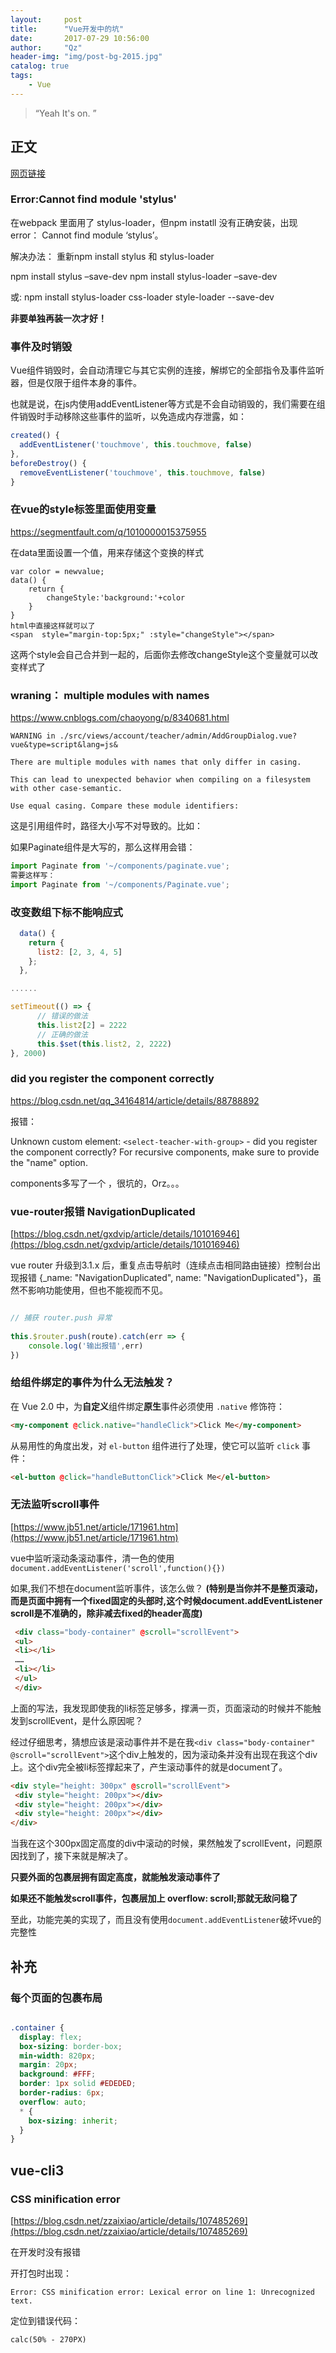 ```yaml
---
layout:     post
title:      "Vue开发中的坑"
date:       2017-07-29 10:56:00
author:     "Qz"
header-img: "img/post-bg-2015.jpg"
catalog: true
tags:
    - Vue
---
```


> “Yeah It's on. ”


## 正文
[网页链接]()

### Error:Cannot find module 'stylus'
在webpack 里面用了 stylus-loader，但npm instatll 没有正确安装，出现error： Cannot find module ‘stylus’。

解决办法： 
重新npm install stylus 和 stylus-loader

npm install stylus –save-dev 
npm install stylus-loader –save-dev

或:
npm install stylus-loader css-loader style-loader --save-dev


<strong>非要单独再装一次才好！</strong>



### 事件及时销毁

Vue组件销毁时，会自动清理它与其它实例的连接，解绑它的全部指令及事件监听器，但是仅限于组件本身的事件。


也就是说，在js内使用addEventListener等方式是不会自动销毁的，我们需要在组件销毁时手动移除这些事件的监听，以免造成内存泄露，如：

```javascript
created() {
  addEventListener('touchmove', this.touchmove, false)
},
beforeDestroy() {
  removeEventListener('touchmove', this.touchmove, false)
}
```







### 在vue的style标签里面使用变量



[ https://segmentfault.com/q/1010000015375955 ]( https://segmentfault.com/q/1010000015375955 )







在data里面设置一个值，用来存储这个变换的样式

```
var color = newvalue;
data() {
    return {
        changeStyle:'background:'+color
    }
}
html中直接这样就可以了
<span  style="margin-top:5px;" :style="changeStyle"></span>
```

这两个style会自己合并到一起的，后面你去修改changeStyle这个变量就可以改变样式了





### wraning： multiple modules with names

[ https://www.cnblogs.com/chaoyong/p/8340681.html ]( https://www.cnblogs.com/chaoyong/p/8340681.html )



```
WARNING in ./src/views/account/teacher/admin/AddGroupDialog.vue?vue&type=script&lang=js&

There are multiple modules with names that only differ in casing.

This can lead to unexpected behavior when compiling on a filesystem with other case-semantic.

Use equal casing. Compare these module identifiers:
```



这是引用组件时，路径大小写不对导致的。比如：

如果Paginate组件是大写的，那么这样用会错： 



```js
import Paginate from '~/components/paginate.vue';
需要这样写：
import Paginate from '~/components/Paginate.vue';
```





### 改变数组下标不能响应式



```js
  data() {
    return {
      list2: [2, 3, 4, 5]
    };
  },

......

setTimeout(() => {
      // 错误的做法 
      this.list2[2] = 2222
      // 正确的做法 
      this.$set(this.list2, 2, 2222)
}, 2000)
```







###  did you register the component correctly 

[ https://blog.csdn.net/qq_34164814/article/details/88788892 ]( https://blog.csdn.net/qq_34164814/article/details/88788892 )



报错：

Unknown custom element: `<select-teacher-with-group>` - did you register the component correctly? For recursive components, make sure to provide the "name" option.





 components多写了一个 ，很坑的，Orz。。。





###  vue-router报错 NavigationDuplicated

[https://blog.csdn.net/gxdvip/article/details/101016946](https://blog.csdn.net/gxdvip/article/details/101016946)

vue router 升级到3.1.x 后，重复点击导航时（连续点击相同路由链接）控制台出现报错 {_name: "NavigationDuplicated", name: "NavigationDuplicated"}，虽然不影响功能使用，但也不能视而不见。



```js

// 捕获 router.push 异常
 
this.$router.push(route).catch(err => {
    console.log('输出报错',err)
})

```





### 给组件绑定的事件为什么无法触发？

在 Vue 2.0 中，为**自定义**组件绑定**原生**事件必须使用 `.native` 修饰符：



```html
<my-component @click.native="handleClick">Click Me</my-component>
```



从易用性的角度出发，对 `el-button` 组件进行了处理，使它可以监听 `click` 事件：

```html
<el-button @click="handleButtonClick">Click Me</el-button>
```



### 无法监听scroll事件

[https://www.jb51.net/article/171961.htm](https://www.jb51.net/article/171961.htm)

vue中监听滚动条滚动事件，清一色的使用`document.addEventListener('scroll',function(){})`



如果,我们不想在document监听事件，该怎么做？ **(特别是当你并不是整页滚动，而是页面中拥有一个fixed固定的头部时,这个时候document.addEventListener scroll是不准确的，除非减去fixed的header高度)**



```html
 <div class="body-container" @scroll="scrollEvent">
 <ul>
 <li></li>
 ……
 <li></li>
 </ul>
 </div>
```



上面的写法，我发现即使我的li标签足够多，撑满一页，页面滚动的时候并不能触发到scrollEvent，是什么原因呢？



经过仔细思考，猜想应该是滚动事件并不是在我`<div class="body-container" @scroll="scrollEvent">`这个div上触发的，因为滚动条并没有出现在我这个div上。这个div完全被li标签撑起来了，产生滚动事件的就是document了。



```html
<div style="height: 300px" @scroll="scrollEvent">
 <div style="height: 200px"></div>
 <div style="height: 200px"></div>
 <div style="height: 200px"></div>
</div>
```



当我在这个300px固定高度的div中滚动的时候，果然触发了scrollEvent，问题原因找到了，接下来就是解决了。



**只要外面的包裹层拥有固定高度，就能触发滚动事件了**



**如果还不能触发scroll事件，包裹层加上 overflow: scroll;那就无敌问稳了**



至此，功能完美的实现了，而且没有使用`document.addEventListener`破坏vue的完整性



## 补充



### 每个页面的包裹布局



```css

.container {
  display: flex;
  box-sizing: border-box;
  min-width: 820px;
  margin: 20px;
  background: #FFF;
  border: 1px solid #EDEDED;
  border-radius: 6px;
  overflow: auto;
  * {
    box-sizing: inherit;
  }
}
```









## vue-cli3



### CSS minification error

[https://blog.csdn.net/zzaixiao/article/details/107485269](https://blog.csdn.net/zzaixiao/article/details/107485269)

在开发时没有报错

开打包时出现：

```
Error: CSS minification error: Lexical error on line 1: Unrecognized text.
```



定位到错误代码：

```
calc(50% - 270PX)
```





